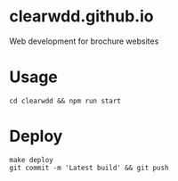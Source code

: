 # clearwdd.github.io
Web development for brochure websites

# Usage
```
cd clearwdd && npm run start
```

# Deploy
```
make deploy
git commit -m 'Latest build' && git push
```